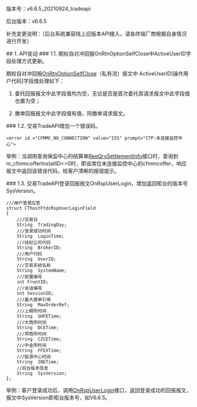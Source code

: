 <p>版本号：v6.6.5_20210924_tradeapi</p>
<p>后台版本：v6.6.5</p>
<p>补充变更说明：（后台系统兼容线上旧版本API接入，请各终端厂商根据自身情况进行开发）</p>
<span class="anchor" id="0898cf60-26ad-4c12-a4af-bab4cc95ef56"></span>
## 1. API变动
<span class="anchor" id="983ab5a2-26a0-448b-bd4b-7cffda31382d"></span>
### 1.1. 期权自对冲回报OnRtnOptionSelfClose中ActiveUserID字段处理方式更新。
<p>期权自对冲回报<a href="../JYJK/CTHOSTFTDCTRADERAPI/ONRTNOPTIONSELFCLOSE.html#anchor-id-01">OnRtnOptionSelfClose</a>（私有流）报文中 ActiveUserID[操作用户代码]字段值处理如下：</p>
<ol>
<li><p>委托回报报文中此字段值均为空，无论是否是首次委托其请求报文中此字段值也置为空；</p></li>
<li><p>撤单回报报文中此字段值有值，同撤单请求报文。</p></li>
</ol>
<span class="anchor" id="87593828-eb6f-41fe-ab07-c42497ce62f2"></span>
### 1.2. 交易TradeAPI增加一个错误码。
<p><code>&lt;error id ="CFMMC_NO_CONNECTION" value="155" prompt="CTP:未连接监控中心"&gt;</code></p>
<p>举例：当调用查询保监中心的结算单<a href="../JYJK/CTHOSTFTDCTRADERSPI/REQQRYSETTLEMENTINFO/">ReqQrySettlementInfo</a>接口时，查询到m_cfmmcofferInstallID==0时，即该席位未连接监控中心的cfmmcoffer，响应报文中返回该错误代码，给客户清晰的报错提示。</p>
<span class="anchor" id="bbe5e77e-9ded-4231-8c77-7f7838b8ae72"></span>
### 1.3. 交易TradeAPI登录回报报文OnRspUserLogin，增加返回柜台的版本号SysVersion。
<pre><code>///用户登录应答
struct CThostFtdcRspUserLoginField
{
    ///交易日
    String  TradingDay;
    ///登录成功时间
    String  LoginTime;
    ///经纪公司代码
    String  BrokerID;
    ///用户代码
    String  UserID;
    ///交易系统名称
    String  SystemName;
    ///前置编号
    int FrontID;
    ///会话编号
    int SessionID;
    ///最大报单引用
    String  MaxOrderRef;
    ///上期所时间
    String  SHFETime;
    ///大商所时间
    String  DCETime;
    ///郑商所时间
    String  CZCETime;
    ///中金所时间
    String  FFEXTime;
    ///能源中心时间
    String  INETime;
    //后台版本信息
    String  SysVersion;
};
</code></pre>
<p>举例：客户登录成功后，调用<a href="../HQJK/CTHOSTFTDCMDSPI/ONRSPUSERLOGIN/">OnRspUserLogin</a>接口，返回登录成功的回报报文，报文中SysVersion即柜台版本号，如V6.6.5。</p>
